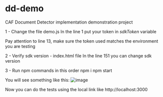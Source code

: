 # dd-demo
CAF Document Detector implementation demonstration project

1 - Change the file demo.js
In the line 1 put your token in *sdkToken* variable

Pay attention to line 13, make sure the token used matches the environment you are testing

2 - Verify sdk version - index.html file
In the line 151 you can change sdk version

3 - Run npm commands in this order
npm i
npm start

You will see something like this:
![image](https://github.com/michelschmidttorres/dd-demo/assets/67986590/284a24f6-c6cd-48eb-b316-e8a937818a7e)

Now you can do the tests using the local link
like http://localhost:3000 
